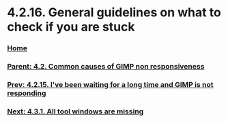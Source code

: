 # 4.2.16. General guidelines on what to check if you are stuck

### [Home](./00-home.md)
### [Parent: 4.2. Common causes of GIMP non responsiveness](./04-02-00-common-causes-of-gimp-non-responsiveness.md)
### [Prev: 4.2.15. I've been waiting for a long time and GIMP is not responding](./04-02-15-i-ve-been-waiting-for-a-long-time-and-gimp-is-not-responding.md)
### [Next: 4.3.1. All tool windows are missing](./04-03-01-all-tool-windows-are-missing.md)

